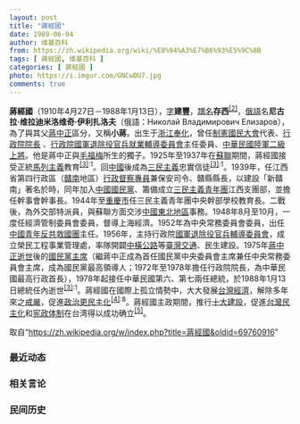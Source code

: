 ```yaml
---
layout: post
title: "蔣經國"
date: 1989-06-04
author: 维基百科
from: https://zh.wikipedia.org/wiki/%E8%94%A3%E7%B6%93%E5%9C%8B
tags: [ 蔣經國, 维基百科 ]
categories: [ 蔣經國 ]
photo: https://i.imgur.com/GNCwDU7.jpg
comments: true
---
```

<div class="mw-parser-output"><div id="noteTA-ebca49a5" class="noteTA"><div class="noteTA-group"><div data-noteta-group-source="module" data-noteta-group="People"></div></div><div class="noteTA-local"><div data-noteta-code="zh-tw:蔣中正; zh-cn:蒋介石; zh-hk:蔣介石;"></div><div data-noteta-code="zh-hans:乌拉尔山脉; zh-hant:烏拉山脈;"></div><div data-noteta-code="zh-hans:乌拉尔重型机器制造厂; zh-hant:烏拉重型機械製造廠;"></div><div data-noteta-code="zh-tw:史達林; zh-cn:斯大林; zh-hk:史太林;"></div><div data-noteta-code="zh-cn:台; zh-hk:臺; zh-tw:臺;"></div></div></div>

<p><b>蔣經國</b>（1910年4月27日－1988年1月13日），<a href="/wiki/%E8%A1%A8%E5%AD%97" title="表字">字</a><b>建豐</b>，<a href="/wiki/%E8%AD%9C%E5%90%8D" title="譜名">譜名</a><b>存西</b><sup id="cite_ref-2" class="reference"><a href="#cite_note-2">[2]</a></sup>，<a href="/wiki/%E4%BF%84%E8%AA%9E" class="mw-redirect" title="俄語">俄語</a>名<b>尼古拉·维拉迪米洛维奇·伊利扎洛夫</b>（俄語：<span lang="ru">Николай Владимирович Елизаров</span>），為了與其父<a href="/wiki/%E8%94%A3%E4%B8%AD%E6%AD%A3" title="蔣中正">蔣中正</a>區分，又稱<b>小蔣</b>。出生于<a href="/wiki/%E6%B5%99%E6%B1%9F%E7%9C%81_(%E6%B8%85)" title="浙江省 (清)">浙江</a><a href="/wiki/%E5%A5%89%E5%8C%96%E7%B8%A3" title="奉化縣">奉化</a>，曾任<a href="/wiki/%E5%88%B6%E6%86%B2%E5%9C%8B%E6%B0%91%E5%A4%A7%E6%9C%83" title="制憲國民大會">制憲國民大會</a>代表、<a href="/wiki/%E8%A1%8C%E6%94%BF%E9%99%A2%E9%99%A2%E9%95%B7" title="行政院院長">行政院院長</a> 、<a href="/wiki/%E4%B8%AD%E8%8F%AF%E6%B0%91%E5%9C%8B%E5%9C%8B%E8%BB%8D%E9%80%80%E9%99%A4%E5%BD%B9%E5%AE%98%E5%85%B5%E8%BC%94%E5%B0%8E%E5%A7%94%E5%93%A1%E6%9C%83" title="中華民國國軍退除役官兵輔導委員會">行政院國軍退除役官兵就業輔導委員會</a>主任委員、<a href="/wiki/%E4%B8%AD%E8%8F%AF%E6%B0%91%E5%9C%8B%E9%99%B8%E8%BB%8D" title="中華民國陸軍">中華民國陸軍</a><a href="/wiki/%E4%BA%8C%E7%B4%9A%E4%B8%8A%E5%B0%87" class="mw-redirect" title="二級上將">二級上將</a>。他是蔣中正與<a href="/wiki/%E6%AF%9B%E7%A6%8F%E6%A2%85" title="毛福梅">毛福梅</a>所生的獨子。1925年至1937年在<a href="/wiki/%E8%98%87%E8%81%AF" class="mw-redirect" title="蘇聯">蘇聯</a>期間，蔣經國接受正統<a href="/wiki/%E9%A6%AC%E5%88%97%E4%B8%BB%E7%BE%A9" class="mw-redirect" title="馬列主義">馬列主義</a>教育<sup id="cite_ref-國_3-0" class="reference"><a href="#cite_note-國-3">[3]</a></sup><sup class="reference" style="white-space:nowrap;">:1</sup>。回<a href="/wiki/%E4%B8%AD%E8%8F%AF%E6%B0%91%E5%9C%8B%E5%A4%A7%E9%99%B8%E6%99%82%E6%9C%9F" title="中華民國大陸時期">中國</a>後成為<a href="/wiki/%E4%B8%89%E6%B0%91%E4%B8%BB%E7%BE%A9" title="三民主義">三民主義</a>忠實信徒<sup id="cite_ref-國_3-1" class="reference"><a href="#cite_note-國-3">[3]</a></sup><sup class="reference" style="white-space:nowrap;">:1</sup>。1939年，任江西省第四行政區（<a href="/wiki/%E8%B5%A3%E5%8D%97" class="mw-redirect" title="赣南">贛南</a>地區）<a href="/wiki/%E8%A1%8C%E6%94%BF%E5%85%AC%E7%BD%B2" title="行政公署">行政督察專員</a>兼保安司令、贛縣縣長，以建設「新贛南」著名於時，同年加入<a href="/wiki/%E4%B8%AD%E5%9C%8B%E5%9C%8B%E6%B0%91%E9%BB%A8" title="中國國民黨">中國國民黨</a>、籌備成立<a href="/wiki/%E4%B8%89%E6%B0%91%E4%B8%BB%E7%BE%A9%E9%9D%92%E5%B9%B4%E5%9C%98" title="三民主義青年團">三民主義青年團</a>江西支團部，並擔任幹事會幹事長。1944年至<a href="/wiki/%E9%87%8D%E6%85%B6%E5%B8%82_(%E4%B8%AD%E8%8F%AF%E6%B0%91%E5%9C%8B)" title="重慶市 (中華民國)">重慶市</a>任三民主義青年團中央幹部學校教育長。二戰後，為外交部特派員，與蘇聯方面交涉<a href="/wiki/%E4%B8%AD%E5%9C%8B%E6%9D%B1%E5%8C%97%E5%9C%B0%E5%8D%80" class="mw-redirect" title="中國東北地區">中國東北地區</a>事務。1948年8月至10月，一度任經濟管制委員會委員，督導上海經濟。1952年為中央常務委員會委員，出任<a href="/wiki/%E4%B8%AD%E5%9C%8B%E9%9D%92%E5%B9%B4%E5%8F%8D%E5%85%B1%E6%95%91%E5%9C%8B%E5%9C%98" class="mw-redirect" title="中國青年反共救國團">中國青年反共救國團</a>主任。1956年，主持行政院<a href="/wiki/%E4%B8%AD%E8%8F%AF%E6%B0%91%E5%9C%8B%E5%9C%8B%E8%BB%8D%E9%80%80%E9%99%A4%E5%BD%B9%E5%AE%98%E5%85%B5%E8%BC%94%E5%B0%8E%E5%A7%94%E5%93%A1%E6%9C%83" title="中華民國國軍退除役官兵輔導委員會">國軍退除役官兵輔導委員會</a>，成立榮民工程事業管理處，率隊開闢<a href="/wiki/%E4%B8%AD%E6%A9%AB%E5%85%AC%E8%B7%AF" title="中橫公路">中橫公路</a>等<a href="/wiki/%E8%87%BA%E7%81%A3%E4%BA%A4%E9%80%9A" title="臺灣交通">臺灣交通</a>、民生建設。1975年<a href="/wiki/%E8%94%A3%E4%B8%AD%E6%AD%A3%E9%80%9D%E4%B8%96" class="mw-redirect" title="蔣中正逝世">蔣中正逝世</a>後的<a href="/wiki/%E4%B8%AD%E5%9C%8B%E5%9C%8B%E6%B0%91%E9%BB%A8%E4%B8%BB%E5%B8%AD" title="中國國民黨主席">國民黨主席</a>（繼蔣中正成為首任國民黨中央委員會主席兼任中央常務委員會主席，成為國民黨最高領導人；1972年至1978年擔任行政院院長，為中華民國最高行政首長），1978年起接任中華民國第六、第七兩任總統，於1988年1月13日總統任內逝世<sup id="cite_ref-國_3-2" class="reference"><a href="#cite_note-國-3">[3]</a></sup><sup class="reference" style="white-space:nowrap;">:1</sup>。蔣經國在國際上孤立情勢中，大大發展<a href="/wiki/%E4%B8%AD%E8%8F%AF%E6%B0%91%E5%9C%8B%E7%B6%93%E6%BF%9F" class="mw-redirect" title="中華民國經濟">台灣經濟</a>，解除多年來之<a href="/wiki/%E8%87%BA%E7%81%A3%E7%9C%81%E6%88%92%E5%9A%B4%E4%BB%A4" title="臺灣省戒嚴令">戒嚴</a>，促進<a href="/wiki/%E6%94%BF%E6%B2%BB%E6%B0%91%E4%B8%BB%E5%8C%96%EF%BC%8C%E5%86%9B%E9%98%9F%E5%9B%BD%E5%AE%B6%E5%8C%96" title="政治民主化，军队国家化">政治更民主化</a><sup id="cite_ref-傳_4-0" class="reference"><a href="#cite_note-傳-4">[4]</a></sup><sup class="reference" style="white-space:nowrap;">:8</sup>。蔣經國主政期間，推行<a href="/wiki/%E5%8D%81%E5%A4%A7%E5%BB%BA%E8%A8%AD" title="十大建設">十大建設</a>，促進<a href="/wiki/%E5%8F%B0%E7%81%A3%E6%B0%91%E4%B8%BB%E5%8C%96" class="mw-redirect" title="台灣民主化">台灣民主化</a>和<a href="/wiki/%E5%AE%AA%E6%94%BF%E4%BD%93%E5%88%B6" class="mw-redirect" title="宪政体制">宪政体制</a>在台湾得以成功确立<sup id="cite_ref-5" class="reference"><a href="#cite_note-5">[5]</a></sup>。
</p>
</div><noscript><img src="//zh.wikipedia.org/wiki/Special:CentralAutoLogin/start?type=1x1" alt="" title="" width="1" height="1" style="border: none; position: absolute;"></noscript>
<div class="printfooter">取自“<a dir="ltr" href="https://zh.wikipedia.org/w/index.php?title=蔣經國&amp;oldid=69760916">https://zh.wikipedia.org/w/index.php?title=蔣經國&amp;oldid=69760916</a>”</div><div id="recent-news"><h3>最近动态</h3><ul></ul></div><div id="open-opinion"><h3>相关言论</h3><ul></ul></div><div id="mjls-record"><h3>民间历史</h3><ul></ul></div>